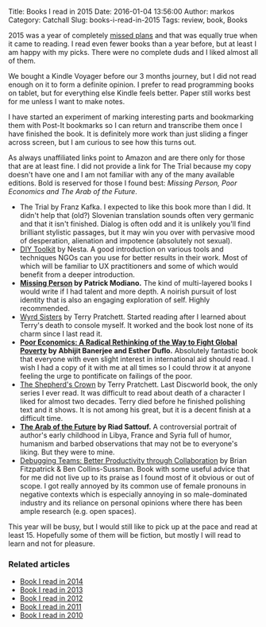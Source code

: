 Title: Books I read in 2015
Date: 2016-01-04 13:56:00
Author: markos
Category: Catchall
Slug: books-i-read-in-2015
Tags: review, book, Books

2015 was a year of completely [missed plans]({filename}/2015-review.md) and that was equally true when it came to reading. I read even fewer books than a year before, but at least I am happy with my picks. There were no complete duds and I liked almost all of them.

We bought a Kindle Voyager before our 3 months journey, but I did not read enough on it to form a definite opinion. I prefer to read programming books on tablet, but for everything else Kindle feels better. Paper still works best for me unless I want to make notes.

I have started an experiment of marking interesting parts and bookmarking them with Post-It bookmarks so I can return and transcribe them once I have finished the book. It is definitely more work than just sliding a finger across screen, but I am curious to see how this turns out. 

As always unaffiliated links point to Amazon and are there only for those that are at least fine. I did not provide a link for The Trial because my copy doesn't have one and I am not familiar with any of the many available editions. Bold is reserved for those I found best: *Missing Person, Poor Economics and The Arab of the Future*. 

* The Trial by Franz Kafka. I expected to like this book more than I did. It didn't help that (old?) Slovenian translation sounds often very germanic and that it isn't finished. Dialog is often odd and it is unlikely you'll find brilliant stylistic passages, but it may win you over with pervasive mood of desperation, alienation and impotence (absolutely not sexual).
* [DIY Toolkit](http://diytoolkit.org/) by Nesta. A good introduction on various tools and techniques NGOs can you use for better results in their work. Most of which will be familiar to UX practitioners and some of which would benefit from a deeper introduction.
* **[Missing Person](http://www.amazon.com/Missing-Person-Verba-Mundi-Book/dp/1567922813/) by Patrick Modiano.** The kind of multi-layered books I would write if I had talent and more depth. A noirish pursuit of lost identity that is also an engaging exploration of self. Highly recommended.
* [Wyrd Sisters](http://www.amazon.com/Wyrd-Sisters-Discworld-Terry-Pratchett/dp/0552166642/) by Terry Pratchett. Started reading after I learned about Terry's death to console myself. It worked and the book lost none of its charm since I last read it.
* **[Poor Economics: A Radical Rethinking of the Way to Fight Global Poverty](http://www.amazon.com/Poor-Economics-Radical-Rethinking-Poverty/dp/1610390938/) by Abhijit Banerjee and Esther Duflo.** Absolutely fantastic book that everyone with even slight interest in international aid should read. I wish I had a copy of it with me at all times so I could throw it at anyone feeling the urge to pontificate on failings of the poor.
* [The Shepherd's Crown](http://www.amazon.com/Shepherds-Crown-Tiffany-Aching/dp/0062429973/) by Terry Pratchett. Last Discworld book, the only series I ever read. It was difficult to read about death of a character I liked for almost two decades. Terry died before he finished polishing text and it shows. It is not among his great, but it is a decent finish at a difficult time.
* **[The Arab of the Future](http://www.amazon.com/Arab-Future-Childhood-1978-1984-Graphic/dp/1627793445/) by Riad Sattouf.** A controversial portrait of author's early childhood in Libya, France and Syria full of humor, humanism and barbed observations that may not be to everyone's liking. But they were to mine.
* [Debugging Teams: Better Productivity through Collaboration](http://www.amazon.com/Debugging-Teams-Productivity-through-Collaboration/dp/1491932058) by Brian Fitzpatrick & Ben Collins-Sussman. Book with some useful advice that for me did not live up to its praise as I found most of it obvious or out of scope. I got really annoyed by its common use of female pronouns in negative contexts which is especially annoying in so male-dominated industry and its reliance on personal opinions where there has been ample research  (e.g. open spaces).

This year will be busy, but I would still like to pick up at the pace and read at least 15. Hopefully some of them will be fiction, but mostly I will read to learn and not for pleasure.


### Related articles

* [Book I read in 2014]({filename}/books-i-read-in-2014.md)
* [Book I read in 2013]({filename}/the-books-i-read-in-2013.md)
* [Book I read in 2012]({filename}/books-i-read-in-2012.md)
* [Book I read in 2011]({filename}/books-i-read-in-2011.md)
* [Book I read in 2010]({filename}/books-i-read-in-2010.md)

